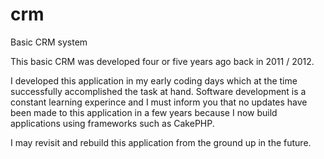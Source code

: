 # crm
Basic CRM system

This basic CRM was developed four or five years ago back in 2011 / 2012. 

I developed this application in my early coding days which at the time successfully accomplished the task at hand.
Software development is a constant learning experince and I must inform you that no updates have been made to 
this application in a few years because I now build applications using frameworks such as CakePHP. 

I may revisit and rebuild this application from the ground up in the future. 


